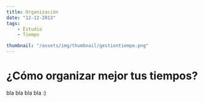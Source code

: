 ```yaml
---
title: Organización
date: "12-12-2013"
tags: 
    - Estudio
    - Tiempo

thumbnail: "/assets/img/thumbnail/gestiontiempo.png"
---
```


# ¿Cómo organizar mejor tus tiempos?

bla bla bla bla :)